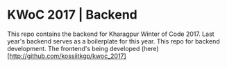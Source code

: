 # KWoC 2017 | Backend

This repo contains the backend for Kharagpur Winter of Code 2017. 
Last year's backend serves as a boilerplate for this year.
This repo for backend development. The frontend's being developed (here)[http://github.com/kossiitkgp/kwoc_2017]

